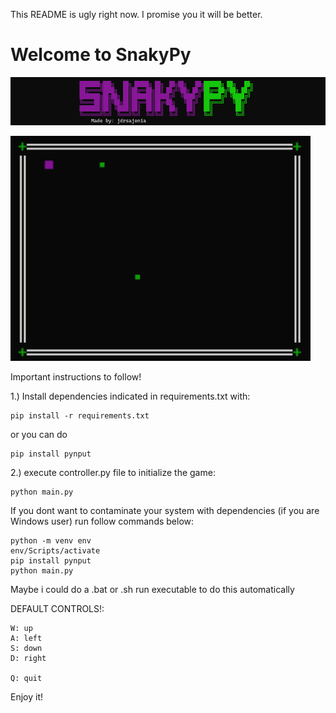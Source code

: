 This README is ugly right now. I promise you it will be better.
# Welcome to SnakyPy

![banner](img/snakypy_banner.png)

<img src="img/snake-demo.gif" width='480' />

Important instructions to follow!

1.) Install dependencies indicated in requirements.txt with:

    pip install -r requirements.txt

or you can do

    
    pip install pynput

2.) execute controller.py file to initialize the game:

    python main.py


If you dont want to contaminate your system with dependencies (if you are Windows user) run follow commands below:

    python -m venv env
    env/Scripts/activate
    pip install pynput
    python main.py
Maybe i could do a .bat or .sh run executable to do this automatically

DEFAULT CONTROLS!: 

    W: up
    A: left
    S: down
    D: right

    Q: quit

Enjoy it! 
